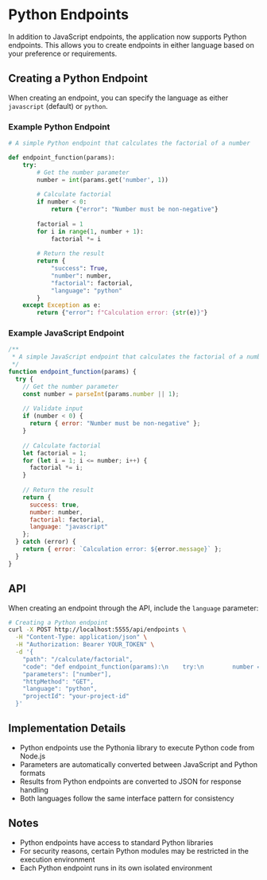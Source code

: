 # Python Endpoints

In addition to JavaScript endpoints, the application now supports Python endpoints. This allows you to create endpoints in either language based on your preference or requirements.

## Creating a Python Endpoint

When creating an endpoint, you can specify the language as either `javascript` (default) or `python`.

### Example Python Endpoint

```python
# A simple Python endpoint that calculates the factorial of a number

def endpoint_function(params):
    try:
        # Get the number parameter
        number = int(params.get('number', 1))
        
        # Calculate factorial
        if number < 0:
            return {"error": "Number must be non-negative"}
        
        factorial = 1
        for i in range(1, number + 1):
            factorial *= i
        
        # Return the result
        return {
            "success": True,
            "number": number,
            "factorial": factorial,
            "language": "python"
        }
    except Exception as e:
        return {"error": f"Calculation error: {str(e)}"}
```

### Example JavaScript Endpoint

```javascript
/**
 * A simple JavaScript endpoint that calculates the factorial of a number
 */
function endpoint_function(params) {
  try {
    // Get the number parameter
    const number = parseInt(params.number || 1);
    
    // Validate input
    if (number < 0) {
      return { error: "Number must be non-negative" };
    }
    
    // Calculate factorial
    let factorial = 1;
    for (let i = 1; i <= number; i++) {
      factorial *= i;
    }
    
    // Return the result
    return {
      success: true,
      number: number,
      factorial: factorial,
      language: "javascript"
    };
  } catch (error) {
    return { error: `Calculation error: ${error.message}` };
  }
}
```

## API

When creating an endpoint through the API, include the `language` parameter:

```bash
# Creating a Python endpoint
curl -X POST http://localhost:5555/api/endpoints \
  -H "Content-Type: application/json" \
  -H "Authorization: Bearer YOUR_TOKEN" \
  -d '{
    "path": "/calculate/factorial",
    "code": "def endpoint_function(params):\n    try:\n        number = int(params.get(\"number\", 1))\n        if number < 0:\n            return {\"error\": \"Number must be non-negative\"}\n        factorial = 1\n        for i in range(1, number + 1):\n            factorial *= i\n        return {\n            \"success\": True,\n            \"number\": number,\n            \"factorial\": factorial,\n            \"language\": \"python\"\n        }\n    except Exception as e:\n        return {\"error\": f\"Calculation error: {str(e)}\"}",
    "parameters": ["number"],
    "httpMethod": "GET",
    "language": "python",
    "projectId": "your-project-id"
  }'
```

## Implementation Details

- Python endpoints use the Pythonia library to execute Python code from Node.js
- Parameters are automatically converted between JavaScript and Python formats
- Results from Python endpoints are converted to JSON for response handling
- Both languages follow the same interface pattern for consistency

## Notes

- Python endpoints have access to standard Python libraries
- For security reasons, certain Python modules may be restricted in the execution environment
- Each Python endpoint runs in its own isolated environment